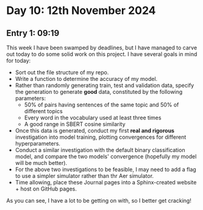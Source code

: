 # Day 10: 12th November 2024
## Entry 1: 09:19
This week I have been swamped by deadlines, but I have managed to carve out today to do some solid work on this project. I have several goals in mind for today:

- Sort out the file structure of my repo.
- Write a function to determine the accuracy of my model.
- Rather than randomly generating train, test and validation data, specify the generation to generate **good** data, constituted by the following parameters:
    - 50% of pairs having sentences of the same topic and 50% of different topics
    - Every word in the vocabulary used at least three times
    - A good range in SBERT cosine similarity
- Once this data is generated, conduct my first **real and rigorous** investigation into model training, plotting convergences for different hyperparameters.
- Conduct a similar investigation with the default binary classification model, and compare the two models' convergence (hopefully my model will be much better).
- For the above two investigations to be feasible, I may need to add a flag to use a simpler simulator rather than thr Aer simulator.
- Time allowing, place these Journal pages into a Sphinx-created website + host on GitHub pages.

As you can see, I have a lot to be getting on with, so I better get cracking!